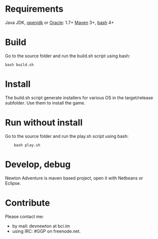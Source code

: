 Requirements
============

Java JDK, [openjdk](http://openjdk.java.net/) or [Oracle](http://java.com): 1.7+
[Maven](http://www.maven.org) 3+,
[bash](https://www.gnu.org/software/bash/) 4+

Build
=====

Go to the source folder and run the build.sh script using bash:

	bash build.sh

Install
=======

The build.sh script generate installers for various OS in the target/release subfolder. Use them to install the game.

Run without install 
===================

Go to the source folder and run the play.sh script using bash:

        bash play.sh

Develop, debug
==============

Newton Adventure is maven based project, open it with Netbeans or Eclipse.

Contribute
==========

Please contact me:

- by mail: devnewton at bci.im
- using IRC: #GGP on freenode.net.

